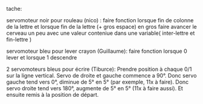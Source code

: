 tache:

servomoteur noir pour rouleau (nico) :
	faire fonction lorsque fin de colonne de la lettre et lorsque fin de la lettre (+ gros espace)
	en gros faire avancer le cerveau un peu avec une valeur conteniue dans une variable( inter-lettre et fin-lettre )
	
servomoteur bleu pour lever crayon (Guillaume):
	faire fonction lorsque 0 lever et lorsque 1 descendre
	
2 servomoteurs bleus pour écrire (Tiburce):
	Prendre position à chaque 0/1 sur la ligne vertical.
 	Servo de droite et gauche commence a 90°.
  	Donc servo gauche tend vers 0°, diminue de 5° en 5° (par exemple, 11x à faire).
   	Donc servo droite tend vers 180°, augmente de 5° en 5° (11x à faire aussi).
      	Et ensuite remis à la position de départ.
